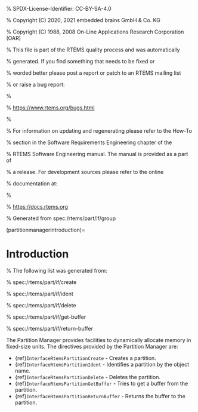 % SPDX-License-Identifier: CC-BY-SA-4.0

% Copyright (C) 2020, 2021 embedded brains GmbH & Co. KG

% Copyright (C) 1988, 2008 On-Line Applications Research Corporation (OAR)

% This file is part of the RTEMS quality process and was automatically

% generated.  If you find something that needs to be fixed or

% worded better please post a report or patch to an RTEMS mailing list

% or raise a bug report:

%

% https://www.rtems.org/bugs.html

%

% For information on updating and regenerating please refer to the How-To

% section in the Software Requirements Engineering chapter of the

% RTEMS Software Engineering manual.  The manual is provided as a part of

% a release.  For development sources please refer to the online

% documentation at:

%

% https://docs.rtems.org

% Generated from spec:/rtems/part/if/group

(partitionmanagerintroduction)=

# Introduction

% The following list was generated from:

% spec:/rtems/part/if/create

% spec:/rtems/part/if/ident

% spec:/rtems/part/if/delete

% spec:/rtems/part/if/get-buffer

% spec:/rtems/part/if/return-buffer

The Partition Manager provides facilities to dynamically allocate memory in
fixed-size units. The directives provided by the Partition Manager are:

- {ref}`InterfaceRtemsPartitionCreate` - Creates a partition.
- {ref}`InterfaceRtemsPartitionIdent` - Identifies a partition by the object
  name.
- {ref}`InterfaceRtemsPartitionDelete` - Deletes the partition.
- {ref}`InterfaceRtemsPartitionGetBuffer` - Tries to get a buffer from the
  partition.
- {ref}`InterfaceRtemsPartitionReturnBuffer` - Returns the buffer to the
  partition.
